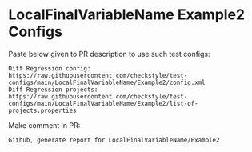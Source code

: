 # LocalFinalVariableName Example2 Configs
Paste below given to PR description to use such test configs:
```
Diff Regression config: https://raw.githubusercontent.com/checkstyle/test-configs/main/LocalFinalVariableName/Example2/config.xml
Diff Regression projects: https://raw.githubusercontent.com/checkstyle/test-configs/main/LocalFinalVariableName/Example2/list-of-projects.properties
```
Make comment in PR:
```
Github, generate report for LocalFinalVariableName/Example2
```
